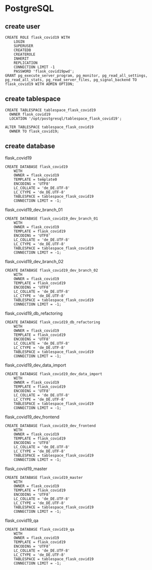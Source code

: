 # PostgreSQL

## create user

    CREATE ROLE flask_covid19 WITH
        LOGIN
        SUPERUSER
        CREATEDB
        CREATEROLE
        INHERIT
        REPLICATION
        CONNECTION LIMIT -1
        PASSWORD 'flask_covid19pwd';
    GRANT pg_execute_server_program, pg_monitor, pg_read_all_settings, pg_read_all_stats, pg_read_server_files, pg_signal_backend TO flask_covid19 WITH ADMIN OPTION;

## create tablespace

    CREATE TABLESPACE tablespace_flask_covid19
      OWNER flask_covid19
      LOCATION '/opt/postgresql/tablespace_flask_covid19';
    
    ALTER TABLESPACE tablespace_flask_covid19
      OWNER TO flask_covid19;

## create database

flask_covid19

    CREATE DATABASE flask_covid19
        WITH
        OWNER = flask_covid19
        TEMPLATE = template0
        ENCODING = 'UTF8'
        LC_COLLATE = 'de_DE.UTF-8'
        LC_CTYPE = 'de_DE.UTF-8'
        TABLESPACE = tablespace_flask_covid19
        CONNECTION LIMIT = -1;

flask_covid19_dev_branch_01

    CREATE DATABASE flask_covid19_dev_branch_01
        WITH
        OWNER = flask_covid19
        TEMPLATE = flask_covid19
        ENCODING = 'UTF8'
        LC_COLLATE = 'de_DE.UTF-8'
        LC_CTYPE = 'de_DE.UTF-8'
        TABLESPACE = tablespace_flask_covid19
        CONNECTION LIMIT = -1;

flask_covid19_dev_branch_02

    CREATE DATABASE flask_covid19_dev_branch_02
        WITH
        OWNER = flask_covid19
        TEMPLATE = flask_covid19
        ENCODING = 'UTF8'
        LC_COLLATE = 'de_DE.UTF-8'
        LC_CTYPE = 'de_DE.UTF-8'
        TABLESPACE = tablespace_flask_covid19
        CONNECTION LIMIT = -1;

flask_covid19_db_refactoring

    CREATE DATABASE flask_covid19_db_refactoring
        WITH
        OWNER = flask_covid19
        TEMPLATE = flask_covid19
        ENCODING = 'UTF8'
        LC_COLLATE = 'de_DE.UTF-8'
        LC_CTYPE = 'de_DE.UTF-8'
        TABLESPACE = tablespace_flask_covid19
        CONNECTION LIMIT = -1;
    
flask_covid19_dev_data_import

    CREATE DATABASE flask_covid19_dev_data_import
        WITH
        OWNER = flask_covid19
        TEMPLATE = flask_covid19
        ENCODING = 'UTF8'
        LC_COLLATE = 'de_DE.UTF-8'
        LC_CTYPE = 'de_DE.UTF-8'
        TABLESPACE = tablespace_flask_covid19
        CONNECTION LIMIT = -1;
    
flask_covid19_dev_frontend

    CREATE DATABASE flask_covid19_dev_frontend
        WITH
        OWNER = flask_covid19
        TEMPLATE = flask_covid19
        ENCODING = 'UTF8'
        LC_COLLATE = 'de_DE.UTF-8'
        LC_CTYPE = 'de_DE.UTF-8'
        TABLESPACE = tablespace_flask_covid19
        CONNECTION LIMIT = -1;
    
flask_covid19_master

    CREATE DATABASE flask_covid19_master
        WITH
        OWNER = flask_covid19
        TEMPLATE = flask_covid19
        ENCODING = 'UTF8'
        LC_COLLATE = 'de_DE.UTF-8'
        LC_CTYPE = 'de_DE.UTF-8'
        TABLESPACE = tablespace_flask_covid19
        CONNECTION LIMIT = -1;
    
flask_covid19_qa

    CREATE DATABASE flask_covid19_qa
        WITH
        OWNER = flask_covid19
        TEMPLATE = flask_covid19
        ENCODING = 'UTF8'
        LC_COLLATE = 'de_DE.UTF-8'
        LC_CTYPE = 'de_DE.UTF-8'
        TABLESPACE = tablespace_flask_covid19
        CONNECTION LIMIT = -1;
